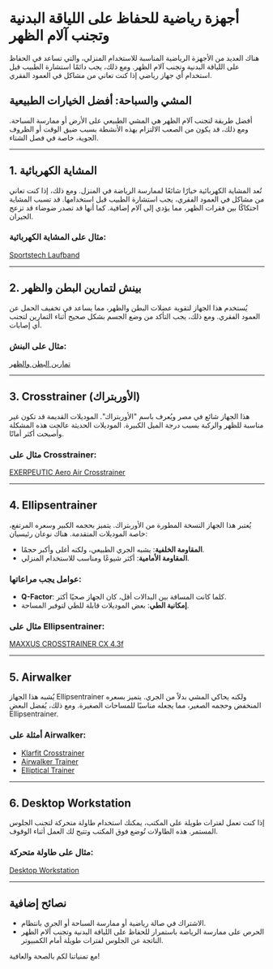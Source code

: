 # أجهزة رياضية للحفاظ على اللياقة البدنية وتجنب آلام الظهر

هناك العديد من الأجهزة الرياضية المناسبة للاستخدام المنزلي، والتي تساعد في الحفاظ على اللياقة البدنية وتجنب آلام الظهر. ومع ذلك، يجب دائمًا استشارة الطبيب قبل استخدام أي جهاز رياضي إذا كنت تعاني من مشاكل في العمود الفقري.

## المشي والسباحة: أفضل الخيارات الطبيعية
أفضل طريقة لتجنب آلام الظهر هي المشي الطبيعي على الأرض أو ممارسة السباحة. ومع ذلك، قد يكون من الصعب الالتزام بهذه الأنشطة بسبب ضيق الوقت أو الظروف الجوية، خاصة في فصل الشتاء.

---

## 1. المشاية الكهربائية
تُعد المشاية الكهربائية خيارًا شائعًا لممارسة الرياضة في المنزل. ومع ذلك، إذا كنت تعاني من مشاكل في العمود الفقري، يجب استشارة الطبيب قبل استخدامها. قد تسبب المشاية احتكاكًا بين فقرات الظهر، مما يؤدي إلى آلام إضافية. كما أنها قد تصدر ضوضاء قد تزعج الجيران.

### مثال على المشاية الكهربائية:
[Sportstech Laufband](https://www.amazon.de/Sportstech-Smartphone-Steuerung-Lauftraining-Programmen/dp/B01IPCHJPS)

---

## 2. بينش لتمارين البطن والظهر
يُستخدم هذا الجهاز لتقوية عضلات البطن والظهر، مما يساعد في تخفيف الحمل عن العمود الفقري. ومع ذلك، يجب التأكد من وضع الجسم بشكل صحيح أثناء التمارين لتجنب أي إصابات.

### مثال على البنش:
[تمارين البطن والظهر](https://www.amazon.de/gp/product/B00F40WFD6)

---

## 3. Crosstrainer (الأوربتراك)
هذا الجهاز شائع في مصر ويُعرف باسم "الأوربتراك". الموديلات القديمة قد تكون غير مناسبة للظهر والركبة بسبب درجة الميل الكبيرة. الموديلات الحديثة عالجت هذه المشكلة وأصبحت أكثر أمانًا.

### مثال على Crosstrainer:
[EXERPEUTIC Aero Air Crosstrainer](https://www.amazon.de/EXERPEUTIC-Aero-Air-Crosstrainer-Ellipsentrainer/dp/B005NCOUDS)

---

## 4. Ellipsentrainer
يُعتبر هذا الجهاز النسخة المطورة من الأوربتراك. يتميز بحجمه الكبير وسعره المرتفع، خاصة الموديلات المتقدمة. هناك نوعان رئيسيان:
- **المقاومة الخلفية**: يشبه الجري الطبيعي، ولكنه أغلى وأكبر حجمًا.
- **المقاومة الأمامية**: أكثر شيوعًا ومناسب للاستخدام المنزلي.

### عوامل يجب مراعاتها:
- **Q-Factor**: كلما كانت المسافة بين البدالات أقل، كان الجهاز صحيًا أكثر.
- **إمكانية الطي**: بعض الموديلات قابلة للطي لتوفير المساحة.

### مثال على Ellipsentrainer:
[MAXXUS CROSSTRAINER CX 4.3f](https://www.amazon.de/Bewegungsablauf-Ellipsentrainer-Transportrollen-Trainingsprogramme-Magnetbremssystem/dp/B00M6Q2VV2)

---

## 5. Airwalker
يُشبه هذا الجهاز Ellipsentrainer ولكنه يحاكي المشي بدلاً من الجري. يتميز بسعره المنخفض وحجمه الصغير، مما يجعله مناسبًا للمساحات الصغيرة. ومع ذلك، يُفضل البعض Ellipsentrainer.

### أمثلة على Airwalker:
- [Klarfit Crosstrainer](https://www.amazon.de/Klarfit-Crosstrainer-Heimtrainer-Trainingscomputer-platzsparend/dp/B01M4GGWE8)
- [Airwalker Trainer](https://www.amazon.de/dp/B004C03M90)
- [Elliptical Trainer](https://www.amazon.de/dp/B06Y5VWDTM)

---

## 6. Desktop Workstation
إذا كنت تعمل لفترات طويلة على المكتب، يمكنك استخدام طاولة متحركة لتجنب الجلوس المستمر. هذه الطاولات تُوضع فوق المكتب وتتيح لك العمل أثناء الوقوف.

### مثال على طاولة متحركة:
[Desktop Workstation](https://www.amazon.de/gp/product/B01LWSX3DY)

---

## نصائح إضافية
- الاشتراك في صالة رياضية أو ممارسة السباحة أو الجري بانتظام.
- الحرص على ممارسة الرياضة باستمرار للحفاظ على اللياقة البدنية وتجنب آلام الظهر الناتجة عن الجلوس لفترات طويلة أمام الكمبيوتر.

مع تمنياتنا لكم بالصحة والعافية!